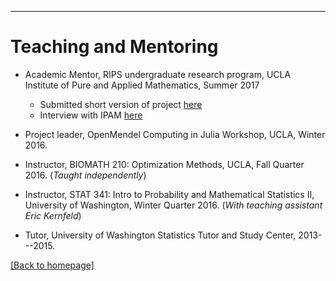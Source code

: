 ---
# [](#header-1)Teaching and Mentoring

* Academic Mentor, RIPS undergraduate research program, UCLA Institute of Pure and Applied Mathematics, Summer 2017
	* Submitted short version of project [here](https://jasonxu90.github.io/files/ipam.pdf)
	* Interview with IPAM [here](http://www.ipam.ucla.edu/interviews/5288/)

* Project leader, OpenMendel Computing in Julia Workshop, UCLA, Winter 2016.

* Instructor, BIOMATH 210: Optimization Methods, UCLA, Fall Quarter 2016. (_Taught independently_)

* Instructor, STAT 341: Intro to Probability and Mathematical Statistics II, University of Washington, Winter Quarter 2016. (_With teaching assistant Eric Kernfeld_)

* Tutor, University of Washington Statistics Tutor and Study Center, 2013---2015.

[ [Back to homepage] ](./)
